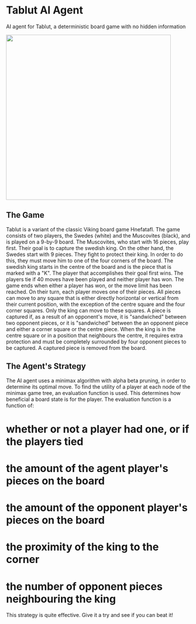 # Tablut AI Agent

AI agent for Tablut, a deterministic board game with no hidden information 

<img src="https://github.com/arcaulfield/Calculator/blob/master/BaseCalculatorDemo.png" width="450"/>

## The Game
Tablut is a variant of the classic Viking board game Hnefatafl. The game consists of two players, the Swedes (white) and the Muscovites (black), and is played on a 9-by-9 board. The Muscovites, who start with 16 pieces, play first. Their goal is to capture the swedish king. On the other hand, the Swedes start with 9 pieces. They fight to protect their king. In order to do this, they must move him to one of the four corners of the board. The swedish king starts in the centre of the board and is the piece that is marked with a "K". The player that accomplishes their goal first wins. The players tie if 40 moves have been played and neither player has won. The game ends when either a player has won, or the move limit has been reached. 
On their turn, each player moves one of their pieces. All pieces can move to any square that is either directly horizontal or vertical from their current position, with the exception of the centre square and the four corner squares. Only the king can move to these squares.
A piece is captured if, as a result of an opponent's move, it is "sandwiched" between two opponent pieces, or it is "sandwiched" between the an opponent piece and either a corner square or the centre piece. When the king is in the centre square or in a position that neighbours the centre, it requires extra protection and must be completely surrounded by four opponent pieces to be captured. A captured piece is removed from the board. 
## The Agent's Strategy
The AI agent uses a minimax algorithm with alpha beta pruning, in order to determine its optimal move. To find the utility of a player at each node of the minimax game tree, an evaluation function is used. This determines how beneficial a board state is for the player. The evaluation function is a function of:
# whether or not a player had one, or if the players tied
# the amount of the agent player's pieces on the board 
# the amount of the opponent player's pieces on the board 
# the proximity of the king to the corner
# the number of opponent pieces neighbouring the king 
This strategy is quite effective. Give it a try and see if you can beat it! 
